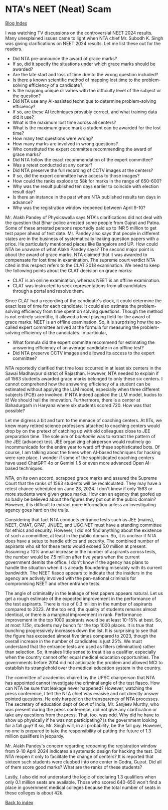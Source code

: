 # NTA's NEET (Neat) Scam

[Blog Index](../index.md)

I was watching TV discussions on the controversial NEET 2024 results. Many unexplained issues came to 
light when NTA chief Mr. Subodh K. Singh was giving clarifications on NEET 2024 results. Let me list
these out for the readers.

- Did NTA pre-announce the award of grace marks?
- If so, did it specify the situations under which grace marks should be awarded?
- Are the late start and loss of time due to the wrong question included? 
- Is there a known scientific method of mapping lost time to the problem-solving efficiency of a candidate?
- Is the mapping unique or varies with the difficulty level of the subject or the question?
- Did NTA use any AI-assisted technique to determine problem-solving efficiency?
- If so, are these AI techniques provably correct, and what training data did it use?
- What is the maximum lost time across all centers?
- What is the maximum grace mark a student can be awarded for the lost time?
- How many test questions were wrong? 
- How many marks are involved in wrong questions?
- Who constituted the expert committee recommending the award of grace marks?
- Did NTA follow the exact recommendation of the expert committee?
- Was a retest conducted at any center?
- Did NTA preserve the full recording of CCTV images at the centers?
- If so, did the expert committee have access to those images?
- How could the ranks explode to 58k for marks in the range of 650-600?
- Why was the result published ten days earlier to coincide with election result day?
- Is there an instance in the past where NTA published results ten days in advance?
- Why was the registration window reopened between April 9-10? 

Mr. Alakh Pandey of Physicswalla says NTA's clarifications did not deal with the question that Bihar 
police arrested some people from Gujrat and Patna. Some of these arrested persons reportedly paid up to 
INR 5 million to get test paper ahead of test date. Mr. Pandey also says that people in different 
states are in the business of systematically leaking question papers with a price. He particularly 
mentioned places like Bangalore and UP. How could NTA be unaware of what Alakh Pandey says? The
second major point is about the award of grace marks. NTA claimed that it was awarded to compensate
for lost time in examination. The supreme court verdict NTA cited in this respect refers to the CLAT 2018
examination. We need to keep the following points about the CLAT decision on grace marks:

- CLAT is an online examination, whereas NEET is an offline examination.
- CLAT was instructed to seek representations from all candidates through a portal and resolve them.
  
Since CLAT had a recording of the candidate's clock, it could determine the exact loss of time for each
candidate. It could also estimate the problem-solving efficiency from time spent on solving questions.
Though the method is not entirely scientific, it allowed a level playing field for the 
award of grace marks. NEET is an offline examination. So, it is surprising how the so-called expert
committee arrived at the formula for measuring the problem-solving efficiency of the candidates. In
particular,

- What formula did the expert committe recommend for estimating the answering efficiency of an average candidate in an offline test?
- Did NTA preserve CCTV images and allowed its access to the expert committee? 

NTA reportedly clarified that time loss occurred in at least six centers in the Sawai Madhavpur
district of Rajasthan. However, NTA needed to explain if all 1563 students awarded grace
marks belonged to only these six centers. I cannot comprehend how the answering efficiency of a 
student can be estimated without applying the LLM model, especially when three different subjects (PCB) are 
involved. If NTA indeed applied the LLM model, kudos to it! We should hail the innovation. 
Furthermore, there is a center at Bahadurgarh in Haryana where six students scored 720. How was that 
possible? 

Let me digress a bit and turn to the menace of coaching centers. At IITs, we knew many retired science professors attached 
to coaching centers would drop by on the pretext of catching up with old colleagues close to JEE 
preparation time. The sole aim of <i>bonhomie</i> was to extract the pattern of the JEE (advance) test. 
JEE organizing chairperson would routinely go incommunicado for the entire year to ward off 
these sophisticated bots. Of course, I am talking about the times when AI-based techniques for
hacking were rare place. I wonder if some of the sophisticated coaching centers
have used ChatGPT 4o or Gemini 1.5 or even more advanced Open AI-based techniques.

NTA, on its own accord, scrapped grace marks and assured the Supreme Court that the ranks of 1563 
students will be recalculated. They may have a retest chance scheduled on June 23, 2024. I don't 
know if only 1563 or more students were given grace marks. How can an agency that goofed
up so badly be believed about the figures they put out in the public domain? However, it is difficult
to extract more information unless an investigating agency goes hard on the trails. 

Considering that fact NTA conducts entrance tests such as JEE (mains), NEET, CMAT, GPAT, JNUEE, and UGC 
NET must have a standing committee for ethics and security. However, I did not find anything about the 
existence of such a committee, at least in the public domain. So, it is unclear if NTA does have a setup to
handle ethics and security. The combined number of aspirants who sit for these tests would 
exceed 5.0 million at present. Assuming a 10% annual increase in the number of aspirants
across tests, the number would be 7.5 million after five years when the current 
government demits the office. I don't know if the agency has plans to handle the 
situation when it is already floundering miserably with its current bandwidth. The NEET fiasco 
appears to indicate that the insiders in the agency are actively involved with the pan-national
criminals for compromising NEET and other entrance tests. 

The angle of criminality in the leakage of test papers appears natural. Let us get a
rough estimate of the expected improvement in the performance of the test aspirants. 
There is rise of 0.3 million in the number of aspirants compared to 2023. At the top end, the
quality of students remains almost identical, or there is a marginal improvement in rank. 
Performance improvement in the top 1000 aspirants would be at least 10-15% at best. So,
at most <i>1.15n</i>, students may bunch for the top 1000 places. It is true that bunching 
progressively increases down the list. It is surprising to see that the figure has exceeded almost
five times compared to 2023, though the overall increase in the number of candidates is just 25%. We
must understand that the entrance tests are used as filters (elimination) rather than
selection. So, it makes little sense to treat it as a qualifier, especially when the country
cannot offer equal medical education opportunities. The governments before
2014 did not anticipate the problem and allowed MCI to establish its stranglehold over the medical 
education system in the country.

The committee of academics chaired by the UPSC chairperson that NTA has appointed cannot investigate
the criminal angle of the test fiasco. How can NTA be sure that leakage never happened? 
However, watching the press conference, I felt the NTA chief was evasive and not directly answer 
pointed questions. He only harped on the transparency of NTA processes. The secretary of education dept of 
Govt of India, Mr. Sanjeev Murthy, who was present during the press conference, did not give any 
clarification or take any questions from the press. That, too, was odd. Why did he have to show up
physically if he was not participating? Is the government looking for a fall guy? If so, Mr. Singh 
will, in all probability, be the fall guy. However, no one is prepared to take the responsibility of 
putting the future of 1.3 million qualifiers in jeopardy. 

Mr. Alakh Pandey's concern regarding reopening the registration window from 9-10 April 2024 indicates 
a systematic design for hacking the test. Did NTA reopen it only to facilitate the change of centers?
It is reported that sixteen such students were clubbed into one center in Godra, Gujrat. Did all of
them score good marks? What are the ranks of these students?

Lastly, I also did not understand the logic of declaring 1.3  qualifiers when only
0.1 million seats are available. Those who scored 640-650 won't find a place in government medical colleges
because the total number of seats in these colleges is about 42k. 

[Back to index](../index.md)

